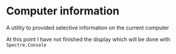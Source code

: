 ﻿# Computer information

A utility to provided selective information on the current computer

At this point I have not finished the display which will be done with `Spectre.Console`
